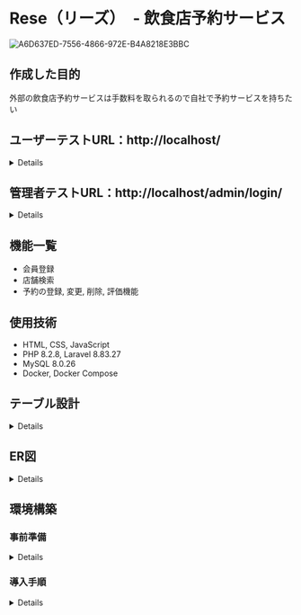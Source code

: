 # Rese（リーズ）　- 飲食店予約サービス

![A6D637ED-7556-4866-972E-B4A8218E3BBC](https://github.com/wa777curry/rese/assets/136479019/c0f8bc0b-5231-427b-9396-6f58a2375ee2)

## 作成した目的
外部の飲食店予約サービスは手数料を取られるので自社で予約サービスを持ちたい

## ユーザーテストURL：http://localhost/
<details>

* テストアカウント：test@testmail  
* テストパスワード：password
</details>

## 管理者テストURL：http://localhost/admin/login/
<details>

* 管理者テストアカウント：admin@testmail  
* 管理者テストパスワード：password  
* 店舗代表者テストアカウント：sushi@testmail  
* 店舗代表者テストパスワード：password
</details>

## 機能一覧
* 会員登録
* 店舗検索
* 予約の登録, 変更, 削除, 評価機能

## 使用技術
* HTML, CSS, JavaScript
* PHP 8.2.8, Laravel 8.83.27
* MySQL 8.0.26
* Docker, Docker Compose

## テーブル設計
<details>

![table](https://github.com/wa777curry/rese/assets/136479019/5c2f31e1-a4e7-493d-8bb0-226940457425)
</details>

## ER図
<details>

![er drawio](https://github.com/wa777curry/rese/assets/136479019/debecf65-e239-45e5-9593-e8a4d27ab12f)
</details>

## 環境構築
### 事前準備
<details>

* Githubのインストール  
   > 参考サイト：https://kinsta.com/jp/knowledgebase/install-git/
* Dockerのインストール  
   > 参考サイト（Mac)：https://matsuand.github.io/docs.docker.jp.onthefly/desktop/mac/install/  
   > 参考サイト（Win)：https://matsuand.github.io/docs.docker.jp.onthefly/desktop/windows/install/
</details>

### 導入手順
<details>

1. リモートリポジトリからローカルリポジトリにクローンする  
   * 自分のローカルリポジトリにクローンする  
   ```shell
   mkdir {任意の名前}
   cd {上記で作ったディレクトリ}
   git clone git@github.com:wa777curry/rese.git
   ```

1. 自分のリモートリポジトリにローカルリポジトリのデータを反映させる  
（開発環境がいらないときはこの工程は不要）
   * 自分のGithubに任意の名前でリモートリポジトリを作成する
   * ローカルリポジトリとリモートリポジトリを紐づける
   ```shell
   cd クローンされたフォルダ
   git remote set-url origin {作成したリポジトリのURL(git@github.com:〜)}
   git remote -v
   ```
   * ローカルで変更したものをコミットする
   ```shell
   git add .
   git commit -m "任意のコミットメッセージ"
   ```
   * リモートに変更を反映させる
   ```shell
   git push
   ```

1. .envファイルの作成と修正  
   * .env.exampleをコピーして、.envファイルを作成します
   ```shell
   cd src
   cp .env.example .env
   ```
   * .envファイルを以下のように修正します
   ```diff shell
   open .env
   DB_CONNECTION=mysql
   - DB_HOST=127.0.0.1
   + DB_HOST=mysql
   DB_PORT=3306
   - DB_DATABASE=laravel
   - DB_USERNAME=root
   - DB_PASSWORD=
   + DB_DATABASE=laravel_db
   + DB_USERNAME=laravel_user
   + DB_PASSWORD=laravel_pass
   ```

2. Dockerの設定  
   ```shell
   docker-compose up -d --build
   ```
   * Dockerにコンテナが作成されていれば成功です  

3. Laravelのパッケージのインストール  
   * PHPコンテナ内へのログイン
   ```shell
   docker-compose exec php bash
   ```
   * ログインできたらパッケージをインストール
   ```php
   composer install
   ```

4. APP_KEYの作成  
   * PHPコンテナ内で以下のコマンドを実行
   ```php
   php artisan key:generate
   ```

4. データベースのマイグレーション
   * PHPコンテナ内でマイグレーションを実行
    ```php
    php artisan migrate:fresh
    ```

6. シーディングの実行
  * 以下のテストデータが含まれています
     * 管理者情報
     * 店舗代表者情報
     * ユーザー情報
     * エリア情報
     * ジャンル情報
     * 予約情報
     * 口コミ情報（文章はランダムです）
     * 店舗情報
   * PHPコンテナ内でシーディングを実行
   ```php
   php artisan db:seed
   ```

7. アップロードする画像を表示するため、シンボリックリンクを設定
   * PHPコンテナ内で以下のコマンドを実行
   ```php
   php artisan storage:link
   ```
   * PHPコンテナを終了
   ```php
   exit
   ```

8. トップページを開くには http://localhost へアクセスしてください
</details>